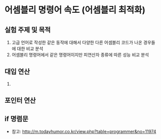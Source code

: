 # 어셈블리 명령어 속도 (어셈블리 최적화)
## 실험 주제 및 목적
1. 고급 언어로 작성한 같은 동작에 대해서 다양한 다른 어셈블리 코드가 나온 경우들에 대한 비교 분석
2. 어셈블리 명령어에서 같은 명령어이지만 피연산자 종류에 따른 성능 비교 분석

## 대입 연산
1. 

## 포인터 연산


## if 명렴문


* 참고: http://m.todayhumor.co.kr/view.php?table=programmer&no=11974
